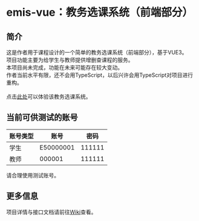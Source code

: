 # emis-vue：教务选课系统（前端部分）
## 简介
这是作者用于课程设计的一个简单的教务选课系统（前端部分），基于VUE3。<br>
项目功能主要为给学生与教师提供增删查课程的服务。<br>
本项目尚未完成，功能在未来可能存在较大变动。<br>
作者当前水平有限，还不会用TypeScript，以后兴许会用TypeScript对项目进行重构。<br>
<br>
点击[此处](http://49.235.110.57)可以体验该教务选课系统。<br>

## 当前可供测试的账号

| 账号类型 | 账号 | 密码 |
| --- | --- | --- |
| 学生 | E50000001 | 111111 |
| 教师 | 000001 | 111111 |

请合理使用测试账号。<br>

## 更多信息
项目详情与接口文档请前往[Wiki](https://github.com/emis-group/emis-vue/wiki/主页)查看。

